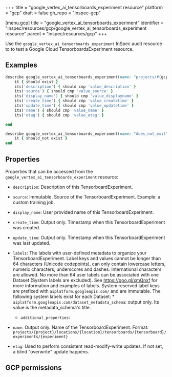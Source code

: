+++
title = "google_vertex_ai_tensorboards_experiment resource"
platform = "gcp"
draft = false
gh_repo = "inspec-gcp"

[menu.gcp]
title = "google_vertex_ai_tensorboards_experiment"
identifier = "inspec/resources/gcp/google_vertex_ai_tensorboards_experiment resource"
parent = "inspec/resources/gcp"
+++

Use the `google_vertex_ai_tensorboards_experiment` InSpec audit resource to to test a Google Cloud TensorboardsExperiment resource.

## Examples

```ruby
describe google_vertex_ai_tensorboards_experiment(name: "projects/#{gcp_project_id}/locations/#{tensorboards_experiment['region']}/tensorboards/#{tensorboards_experiment['tensorboard']}/experiments/#{tensorboards_experiment['name']}", region: ' value_region') do
	it { should exist }
	its('description') { should cmp 'value_description' }
	its('source') { should cmp 'value_source' }
	its('display_name') { should cmp 'value_displayname' }
	its('create_time') { should cmp 'value_createtime' }
	its('update_time') { should cmp 'value_updatetime' }
	its('name') { should cmp 'value_name' }
	its('etag') { should cmp 'value_etag' }

end

describe google_vertex_ai_tensorboards_experiment(name: "does_not_exit", region: ' value_region') do
	it { should_not exist }
end
```

## Properties

Properties that can be accessed from the `google_vertex_ai_tensorboards_experiment` resource:


  * `description`: Description of this TensorboardExperiment.

  * `source`: Immutable. Source of the TensorboardExperiment. Example: a custom training job.

  * `display_name`: User provided name of this TensorboardExperiment.

  * `create_time`: Output only. Timestamp when this TensorboardExperiment was created.

  * `update_time`: Output only. Timestamp when this TensorboardExperiment was last updated.

  * `labels`: The labels with user-defined metadata to organize your TensorboardExperiment. Label keys and values cannot be longer than 64 characters (Unicode codepoints), can only contain lowercase letters, numeric characters, underscores and dashes. International characters are allowed. No more than 64 user labels can be associated with one Dataset (System labels are excluded). See https://goo.gl/xmQnxf for more information and examples of labels. System reserved label keys are prefixed with `aiplatform.googleapis.com/` and are immutable. The following system labels exist for each Dataset: * `aiplatform.googleapis.com/dataset_metadata_schema`: output only. Its value is the metadata_schema's title.

    * `additional_properties`: 

  * `name`: Output only. Name of the TensorboardExperiment. Format: `projects/{project}/locations/{location}/tensorboards/{tensorboard}/experiments/{experiment}`

  * `etag`: Used to perform consistent read-modify-write updates. If not set, a blind "overwrite" update happens.


## GCP permissions
